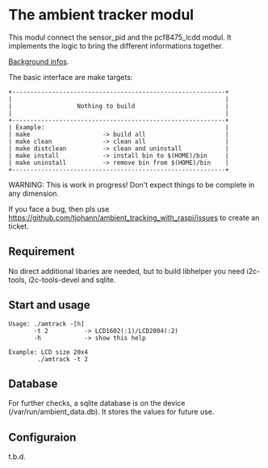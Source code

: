 The ambient tracker modul
=========================

This modul connect the sensor_pid and the pcf8475_lcdd modul. It implements the logic to bring the different informations together.

[Background infos](../Documentation/knowledge_base.md).

The basic interface are make targets:

    +-----------------------------------------------------------+
    |                                                           |
    |                  Nothing to build                         |
    |                                                           |
    +-----------------------------------------------------------+
    | Example:                                                  |
    | make                    -> build all                      |
    | make clean              -> clean all                      |
    | make distclean          -> clean and uninstall            |
    | make install            -> install bin to $(HOME)/bin     |
    | make uninstall          -> remove bin from $(HOME)/bin    |
    +-----------------------------------------------------------+

WARNING: This is work in progress! Don't expect things to be complete in any dimension.

If you face a bug, then pls use https://github.com/tjohann/ambient_tracking_with_raspi/issues to create an ticket.


Requirement
-----------

No direct additional libaries are needed, but to build libhelper you need i2c-tools, i2c-tools-devel and sqlite.


Start and usage
---------------

```
Usage: ./amtrack -[h]
       -t 2          -> LCD1602(:1)/LCD2004(:2)
       -h            -> show this help

Example: LCD size 20x4
        ./amtrack -t 2
```


Database
--------

For further checks, a sqlite database is on the device (/var/run/ambient_data.db). It stores the values for future use.


Configuraion
------------

t.b.d.
